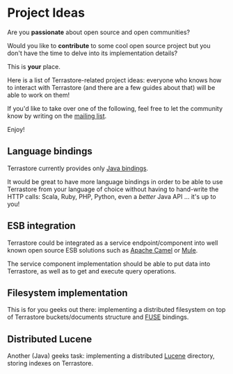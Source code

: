 # Project Ideas #



Are you **passionate** about open source and open communities?

Would you like to **contribute** to some cool open source project but you don't have the time to delve into its implementation details?

This is **your** place.

Here is a list of Terrastore-related project ideas: everyone who knows how to interact with Terrastore (and there are a few guides about that) will be able to work on them!

If you'd like to take over one of the following, feel free to let the community know by writing on the [mailing list](http://groups.google.com/group/terrastore-discussions).

Enjoy!

## Language bindings ##

Terrastore currently provides only [Java bindings](http://code.google.com/p/terrastore/downloads/list).

It would be great to have more language bindings in order to be able to use Terrastore from your language of choice without having to hand-write the HTTP calls: Scala, Ruby, PHP, Python, even a _better_ Java API ... it's up to you!

## ESB integration ##

Terrastore could be integrated as a service endpoint/component into well known open source ESB solutions such as [Apache Camel](http://camel.apache.org/) or [Mule](http://www.mulesoft.org/display/MULE/Home).

The service component implementation should be able to put data into Terrastore, as well as to get and execute query operations.

## Filesystem implementation ##

This is for you geeks out there: implementing a distributed filesystem on top of Terrastore buckets/documents structure and [FUSE](http://fuse.sourceforge.net/) bindings.

## Distributed Lucene ##

Another (Java) geeks task: implementing a distributed [Lucene](http://lucene.apache.org/java/docs/) directory, storing indexes on Terrastore.